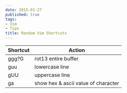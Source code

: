 ```yaml
---
date: 2015-01-27
published: true
tags:
- Vim
- Tips
title: Random Vim Shortcuts
---
```


Shortcut | Action
--------|---------
ggg?G | rot13 entire buffer
guu | lowercase line
gUU | uppercase line
ga  | show hex & ascii value of character

